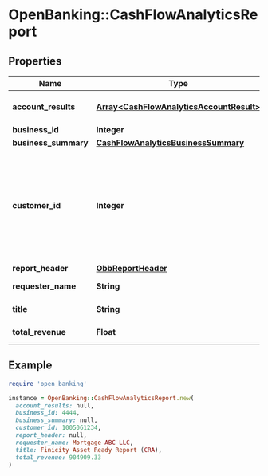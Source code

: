 # OpenBanking::CashFlowAnalyticsReport

## Properties

| Name | Type | Description | Notes |
| ---- | ---- | ----------- | ----- |
| **account_results** | [**Array&lt;CashFlowAnalyticsAccountResult&gt;**](CashFlowAnalyticsAccountResult.md) | Cash flow results per account | [optional] |
| **business_id** | **Integer** | Business ID | [optional] |
| **business_summary** | [**CashFlowAnalyticsBusinessSummary**](CashFlowAnalyticsBusinessSummary.md) |  | [optional] |
| **customer_id** | **Integer** | A customer ID represented as a number. See Add Customer API for how to create a customer ID. |  |
| **report_header** | [**ObbReportHeader**](ObbReportHeader.md) |  |  |
| **requester_name** | **String** | Name of requester | [optional] |
| **title** | **String** | Title of the report |  |
| **total_revenue** | **Float** | The total revenue | [optional] |

## Example

```ruby
require 'open_banking'

instance = OpenBanking::CashFlowAnalyticsReport.new(
  account_results: null,
  business_id: 4444,
  business_summary: null,
  customer_id: 1005061234,
  report_header: null,
  requester_name: Mortgage ABC LLC,
  title: Finicity Asset Ready Report (CRA),
  total_revenue: 904909.33
)
```

